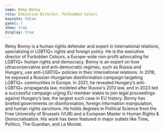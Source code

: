 ```yaml
---
name: Rémy Bonny
role: Executive Director, Forbidden Colors
keynote: false
panel: l
show: true
display: true
---
```


Rémy Bonny is a human rights defender and expert in international relations, specializing in LGBTIQ+ rights and foreign policy. He is the executive director of Forbidden Colours, a Europe-wide non-profit advocating for LGBTIQ+ human rights and democracy. Bonny is an expert on how ultraconservative and anti-democratic regimes, such as Russia and Hungary, use anti-LGBTIQ+ policies in their international relations. In 2019, he exposed a Russian-Hungarian disinformation campaign targeting LGBTIQ+ communities in Europe. In 2021, he revealed Hungary’s anti-LGBTIQ+ propaganda law, modeled after Russia's 2013 law, and in 2023 led a successful campaign urging EU member states to join legal proceedings against Hungary’s law, the largest such case in EU history. Bonny has briefed governments on disinformation, foreign information manipulation, and human rights sanctions. He holds degrees in Political Science from the Free University of Brussels (VUB) and a European Master in Human Rights & Democratisation. His work has been featured in major outlets like Time, Politico, The Guardian, and Le Monde.
